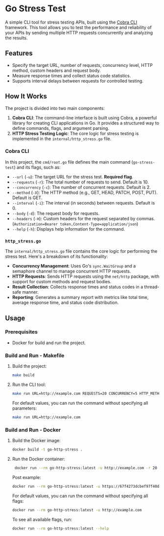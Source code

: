 # Go Stress Test

A simple CLI tool for stress testing APIs, built using the [Cobra CLI](https://github.com/spf13/cobra) framework. This tool allows you to test the performance and reliability of your APIs by sending multiple HTTP requests concurrently and analyzing the results.

## Features
- Specify the target URL, number of requests, concurrency level, HTTP method, custom headers and request body.
- Measure response times and collect status code statistics.
- Supports interval delays between requests for controlled testing.

## How It Works
The project is divided into two main components:
1. **Cobra CLI**: The command-line interface is built using Cobra, a powerful library for creating CLI applications in Go. It provides a structured way to define commands, flags, and argument parsing.
2. **HTTP Stress Testing Logic**: The core logic for stress testing is implemented in the `internal/http_stress.go` file.

### Cobra CLI
In this project, the `cmd/root.go` file defines the main command (`go-stress-test`) and its flags, such as:
- `--url` (`-u`): The target URL for the stress test. **Required flag**.
- `--requests` (`-r`): The total number of requests to send. Default is 10.
- `--concurrency` (`-c`): The number of concurrent requests. Default is 2.
- `--method` (`-X`): The HTTP method (e.g., GET, HEAD, PATCH, POST, PUT). Default is GET.
- `--interval` (`-i`): The interval (in seconds) between requests. Default is 0.
- `--body` (`-d`): The request body for requests.
- `--headers` (`-H`): Custom headers for the request separated by commas. (`Authorization=Bearer token,Content-Type=application/json`)
- `--help` (`-h`): Displays help information for the command.

### `http_stress.go`
The `internal/http_stress.go` file contains the core logic for performing the stress test. Here's a breakdown of its functionality:
- **Concurrency Management**: Uses Go's `sync.WaitGroup` and a semaphore channel to manage concurrent HTTP requests.
- **HTTP Requests**: Sends HTTP requests using the `net/http` package, with support for custom methods and request bodies.
- **Result Collection**: Collects response times and status codes in a thread-safe manner.
- **Reporting**: Generates a summary report with metrics like total time, average response time, and status code distribution.

## Usage
### Prerequisites
- Docker for build and run the project.

### Build and Run - Makefile
1. Build the project:
   ```bash
   make build
    ```

2. Run the CLI tool:
   ```bash
   make run URL=http://example.com REQUESTS=20 CONCURRENCY=5 HTTP_METHOD=GET
   ```

   For default values, you can run the command without specifying all parameters:
   ```bash
   make run URL=http://example.com
   ```

### Build and Run - Docker
1. Build the Docker image:
   ```bash
   docker build -t go-http-stress .
   ```
2. Run the Docker container:
   ```bash
    docker run --rm go-http-stress:latest -u http://example.com -r 20 -c 5 -X GET
    ```

    Post example:
    ```bash
    docker run --rm go-http-stress:latest -u https://67f4273dcbef97f40d2d8a5b.mockapi.io/users -H "Content-Type=application/json" -X POST -d "{\"name\": \"John Doe\"}"
    ```

    For default values, you can run the command without specifying all flags:
    ```bash
    docker run --rm go-http-stress:latest -u http://example.com
    ```

    To see all available flags, run:
    ```bash
    docker run --rm go-http-stress:latest --help
    ```
